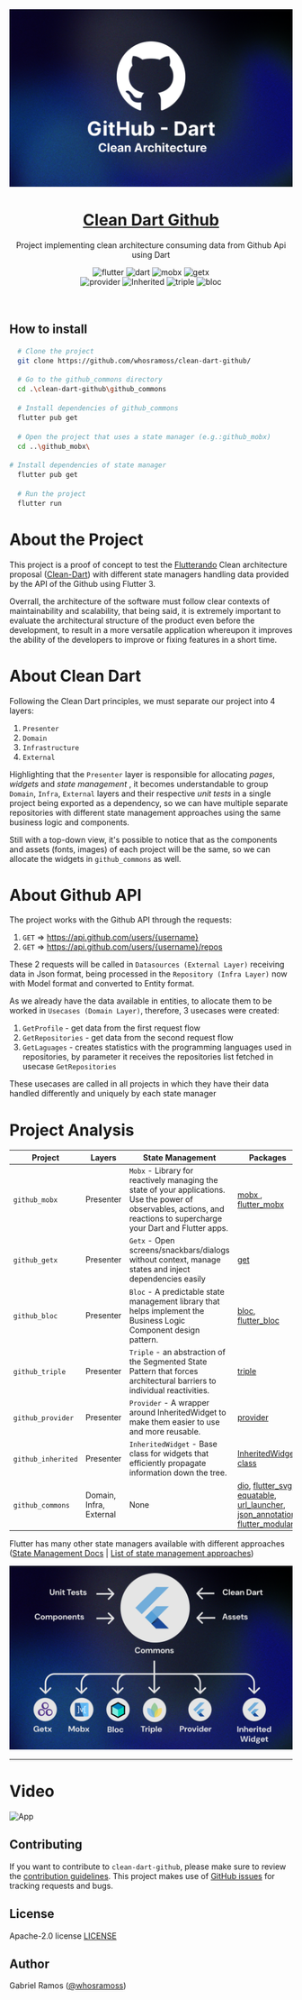 <a href="https://github.com/whosramoss/clean-dart-github">
  <img alt="thumbnail" src="./assets/thumbnail.png" />
  <h1 align="center">Clean Dart Github</h1>
</a>

<p align="center">
  Project implementing clean architecture consuming data from Github Api using Dart
</p>

<div align="center">
<img src="https://img.shields.io/badge/flutter-fff?style=for-the-badge&logo=flutter&logoColor=007acc" alt="flutter">
<img src="https://img.shields.io/badge/dart-007acc?style=for-the-badge&logo=dart&logoColor=fff" alt="dart">
<img src="https://img.shields.io/badge/mobx-242424?style=for-the-badge&logo=mobx&logoColor=007acc" alt="mobx">
<img src="https://img.shields.io/badge/getx-242424?style=for-the-badge&logo=getx&logoColor=A95C68" alt="getx">
<br/>
<img src="https://img.shields.io/badge/provider-242424?style=for-the-badge&logo=provider" alt="provider">
<img src="https://img.shields.io/badge/Inherited-242424?style=for-the-badge&logo=Inherited" alt="Inherited">
<img src="https://img.shields.io/badge/triple-242424?style=for-the-badge&logo=triple" alt="triple">
<img src="https://img.shields.io/badge/bloc-242424?style=for-the-badge&logo=bloc" alt="bloc">
</div>
<br/>
<br/>

## How to install

```bash
  # Clone the project
  git clone https://github.com/whosramoss/clean-dart-github/

  # Go to the github_commons directory
  cd .\clean-dart-github\github_commons

  # Install dependencies of github_commons
  flutter pub get

  # Open the project that uses a state manager (e.g.:github_mobx)
  cd ..\github_mobx\

# Install dependencies of state manager 
  flutter pub get

  # Run the project 
  flutter run
```

# About the Project
This project is a proof of concept to test the [Flutterando](https://github.com/Flutterando) Clean architecture proposal  ([Clean-Dart](https://github.com/Flutterando/Clean-Dart)) with different state managers handling data provided by the API of the Github using Flutter 3.

Overrall, the architecture of the software must follow clear contexts of maintainability and scalability, that being said, it is extremely important to evaluate the architectural structure of the product even before the development, to result in a more versatile application whereupon it improves the ability of the developers to improve or fixing features in a short time.

# About Clean Dart
Following the Clean Dart principles, we must separate our project into 4 layers: 
1. `Presenter`
2. `Domain` 
3. `Infrastructure` 
4. `External`
 
Highlighting that the `Presenter` layer is responsible for allocating _pages_, _widgets_ and _state management_ , it becomes understandable to group `Domain`, `Infra`, `External` layers and their respective _unit tests_ in a single project being exported as a dependency, so we can have multiple separate repositories with different state management approaches  using the same business logic and components.

Still with a top-down view, it's possible to notice that as the components and assets (fonts, images) of each project will be the same, so we can allocate the widgets in `github_commons` as well.

# About Github API
The project works with the Github API through the requests:
1. `GET` => https://api.github.com/users/{username}
2. `GET` => https://api.github.com/users/{username}/repos

These 2 requests will be called in `Datasources (External Layer)` receiving data in Json format, being processed in the `Repository (Infra Layer)` now with Model format and converted to Entity format.

As we already have the data available in entities, to allocate them to be worked in `Usecases (Domain Layer)`, therefore, 3 usecases were created:
1. `GetProfile` - get data from the first request flow
2. `GetRepositories` - get data from the second request flow
3. `GetLaguages` - creates statistics with the programming languages used in repositories, by parameter it receives the repositories list fetched in usecase `GetRepositories`

These usecases are called in all projects in which they have their data handled differently and uniquely by each state manager

# Project Analysis
| Project        | Layers                  | State Management                                                                                                                                                       | Packages                                                                                             |
|----------------|-------------------------|------------------------------------------------------------------------------------------------------------------------------------------------------------------------|------------------------------------------------------------------------------------------------------|
| `github_mobx`    | Presenter               | `Mobx` - Library for reactively managing the state of your applications. Use the power of observables, actions, and reactions to supercharge your Dart and Flutter apps. | [ mobx ]( https://pub.dev/packages/mobx ), [ flutter_mobx ]( https://pub.dev/packages/flutter_mobx ) |
| `github_getx`    | Presenter               | `Getx` - Open screens/snackbars/dialogs without context, manage states and inject dependencies easily                                                                    | [get](https://pub.dev/packages/get)                                                                  |
| `github_bloc`    | Presenter               | `Bloc` - A predictable state management library that helps implement the Business Logic Component design pattern.                                                        | [bloc](https://pub.dev/packages/bloc), [flutter_bloc](https://pub.dev/packages/bloc)                 |
| `github_triple`    | Presenter               | `Triple` - an abstraction of the Segmented State Pattern that forces architectural barriers to individual reactivities.                                                        | [triple](https://pub.dev/packages/triple)                 |
| `github_provider`    | Presenter               | `Provider` - A wrapper around InheritedWidget to make them easier to use and more reusable.                                                        | [provider](https://pub.dev/packages/provider)                 |
| `github_inherited`    | Presenter               | `InheritedWidget` - Base class for widgets that efficiently propagate information down the tree.                                                        | [InheritedWidget class](https://api.flutter.dev/flutter/widgets/InheritedWidget-class.html)                 |
| `github_commons` | Domain, Infra, External | None                                                                                                                                                                     | [dio](https://pub.dev/packages/dio), [flutter_svg](https://pub.dev/packages/flutter_svg), [equatable](https://pub.dev/packages/equatable), [url_launcher](https://pub.dev/packages/url_launcher), [json_annotation](https://pub.dev/packages/json_annotation), [flutter_modular](https://pub.dev/packages/flutter_modular)  |

Flutter has many other state managers available with different approaches ([State Management Docs](https://docs.flutter.dev/development/data-and-backend/state-mgmt) | [List of state management approaches](https://docs.flutter.dev/development/data-and-backend/state-mgmt/options))

<img alt="flow" src="./assets/flow.png" />

---

# Video
 <img src="https://github.com/whosramoss/flutter-github-state-management/blob/master/assets/appvideo.gif"  alt="App"  width="200">

## Contributing 
If you want to contribute to `clean-dart-github`, please make sure to review the [contribution guidelines](https://github.com/whosramoss/clean-dart-github/blob/master/CONTRIBUTING.md). This project makes use of [GitHub issues](https://github.com/whosramoss/clean-dart-github/issues) for
tracking requests and bugs.

## License 

Apache-2.0 license [LICENSE](./LICENSE)

## Author 

Gabriel Ramos ([@whosramoss](https://github.com/whosramoss))
